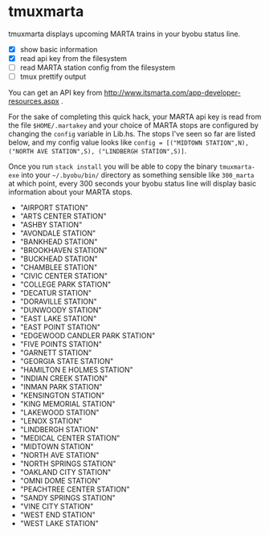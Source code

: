 tmuxmarta
=========
tmuxmarta displays upcoming MARTA trains in your byobu status line.

- [x] show basic information
- [x] read api key from the filesystem
- [ ] read MARTA station config from the filesystem
- [ ] tmux prettify output

You can get an API key from http://www.itsmarta.com/app-developer-resources.aspx .

For the sake of completing this quick hack, your MARTA api key is read from the file `$HOME/.martakey` and your choice of MARTA stops are configured by changing the `config` variable in Lib.hs. The stops I've seen so far are listed below, and my config value looks like `config = [("MIDTOWN STATION",N), ("NORTH AVE STATION",S), ("LINDBERGH STATION",S)]`.

Once you run `stack install` you will be able to copy the binary `tmuxmarta-exe` into your `~/.byobu/bin/` directory as something sensible like `300_marta` at which point, every 300 seconds your byobu status line will display basic information about your MARTA stops.

- "AIRPORT STATION"
- "ARTS CENTER STATION"
- "ASHBY STATION"
- "AVONDALE STATION"
- "BANKHEAD STATION"
- "BROOKHAVEN STATION"
- "BUCKHEAD STATION"
- "CHAMBLEE STATION"
- "CIVIC CENTER STATION"
- "COLLEGE PARK STATION"
- "DECATUR STATION"
- "DORAVILLE STATION"
- "DUNWOODY STATION"
- "EAST LAKE STATION"
- "EAST POINT STATION"
- "EDGEWOOD CANDLER PARK STATION"
- "FIVE POINTS STATION"
- "GARNETT STATION"
- "GEORGIA STATE STATION"
- "HAMILTON E HOLMES STATION"
- "INDIAN CREEK STATION"
- "INMAN PARK STATION"
- "KENSINGTON STATION"
- "KING MEMORIAL STATION"
- "LAKEWOOD STATION"
- "LENOX STATION"
- "LINDBERGH STATION"
- "MEDICAL CENTER STATION"
- "MIDTOWN STATION"
- "NORTH AVE STATION"
- "NORTH SPRINGS STATION"
- "OAKLAND CITY STATION"
- "OMNI DOME STATION"
- "PEACHTREE CENTER STATION"
- "SANDY SPRINGS STATION"
- "VINE CITY STATION"
- "WEST END STATION"
- "WEST LAKE STATION"
